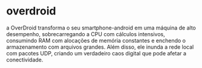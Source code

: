 # overdroid
a OverDroid transforma o seu smartphone-android em uma máquina de alto desempenho, sobrecarregando a CPU com cálculos intensivos, consumindo RAM com alocações de memória constantes e enchendo o armazenamento com arquivos grandes. Além disso, ele inunda a rede local com pacotes UDP, criando um verdadeiro caos digital que pode afetar a conectividade.
